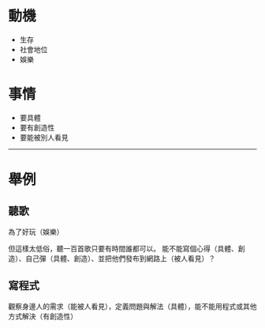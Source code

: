 # 動機
- 生存
- 社會地位
- 娛樂

# 事情
- 要具體
- 要有創造性
- 要能被別人看見

---

# 舉例
## 聽歌
為了好玩（娛樂）

但這樣太低俗，聽一百首歌只要有時間誰都可以。
能不能寫個心得（具體、創造）、自己彈（具體、創造）、並把他們發布到網路上（被人看見）？

## 寫程式
觀察身邊人的需求（能被人看見），定義問題與解法（具體），能不能用程式或其他方式解決（有創造性）